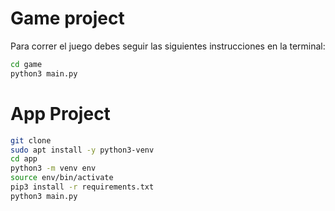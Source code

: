 # Game project

Para correr el juego debes seguir las siguientes instrucciones en la terminal:

```sh
cd game
python3 main.py 
```

# App Project

```sh
git clone
sudo apt install -y python3-venv
cd app
python3 -m venv env
source env/bin/activate
pip3 install -r requirements.txt
python3 main.py
```